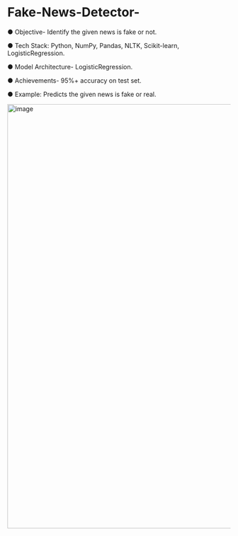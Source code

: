 # Fake-News-Detector-
● Objective- Identify the given news is fake or not. 

● Tech Stack: Python, NumPy, Pandas, NLTK, Scikit-learn, LogisticRegression.

● Model Architecture- LogisticRegression. 

● Achievements- 95%+ accuracy on test set. 

● Example: Predicts the given news is fake or real.

<img width="960" alt="image" src="https://github.com/user-attachments/assets/5c5d04c8-4ec6-4425-babb-e37769ec4cc5">
